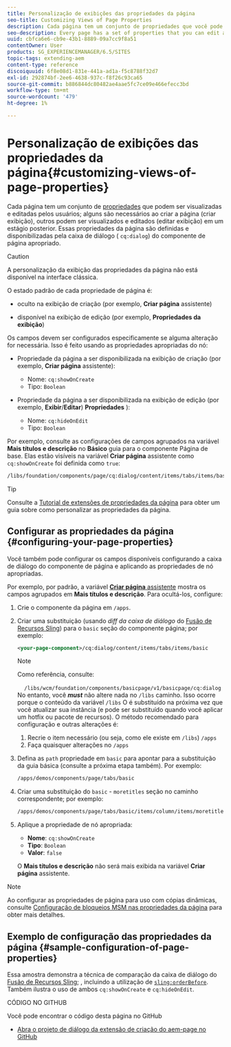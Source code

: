 ```yaml
---
title: Personalização de exibições das propriedades da página
seo-title: Customizing Views of Page Properties
description: Cada página tem um conjunto de propriedades que você pode editar conforme necessário
seo-description: Every page has a set of properties that you can edit as required
uuid: cbfca6e6-cb9e-43b1-8889-09a7cc9f8a51
contentOwner: User
products: SG_EXPERIENCEMANAGER/6.5/SITES
topic-tags: extending-aem
content-type: reference
discoiquuid: 6f8e08d1-831e-441a-ad1a-f5c8788f32d7
exl-id: 292874bf-2ee6-4638-937c-f8f26c93ca65
source-git-commit: b886844dc80482ae4aae5fc7ce09e466efecc3bd
workflow-type: tm+mt
source-wordcount: '479'
ht-degree: 1%

---
```


# Personalização de exibições das propriedades da página{#customizing-views-of-page-properties}

Cada página tem um conjunto de [propriedades](/help/sites-authoring/editing-page-properties.md) que podem ser visualizadas e editadas pelos usuários; alguns são necessários ao criar a página (criar exibição), outros podem ser visualizados e editados (editar exibição) em um estágio posterior. Essas propriedades da página são definidas e disponibilizadas pela caixa de diálogo ( `cq:dialog`) do componente de página apropriado.

>[!CAUTION]
>
>A personalização da exibição das propriedades da página não está disponível na interface clássica.

O estado padrão de cada propriedade de página é:

* oculto na exibição de criação (por exemplo, **Criar página** assistente)

* disponível na exibição de edição (por exemplo, **Propriedades da exibição**)

Os campos devem ser configurados especificamente se alguma alteração for necessária. Isso é feito usando as propriedades apropriadas do nó:

* Propriedade da página a ser disponibilizada na exibição de criação (por exemplo, **Criar página** assistente):

   * Nome: `cq:showOnCreate`
   * Tipo: `Boolean`

* Propriedade da página a ser disponibilizada na exibição de edição (por exemplo, **Exibir**/**Editar**) **Propriedades** ):

   * Nome: `cq:hideOnEdit`
   * Tipo: `Boolean`

Por exemplo, consulte as configurações de campos agrupados na variável **Mais títulos e descrição** no **Básico** guia para o componente Página de base. Elas estão visíveis na variável **Criar página** assistente como `cq:showOnCreate` foi definida como `true`:

```xml
/libs/foundation/components/page/cq:dialog/content/items/tabs/items/basic/items/column/items/moretitles
```

>[!TIP]
>
>Consulte a [Tutorial de extensões de propriedades da página](https://experienceleague.adobe.com/docs/experience-manager-learn/sites/developing/page-properties-technical-video-develop.html) para obter um guia sobre como personalizar as propriedades da página.

## Configurar as propriedades da página {#configuring-your-page-properties}

Você também pode configurar os campos disponíveis configurando a caixa de diálogo do componente de página e aplicando as propriedades de nó apropriadas.

Por exemplo, por padrão, a variável [**Criar página** assistente](/help/sites-authoring/managing-pages.md#creating-a-new-page) mostra os campos agrupados em **Mais títulos e descrição**. Para ocultá-los, configure:

1. Crie o componente da página em `/apps`.
1. Criar uma substituição (usando *diff da caixa de diálogo* do [Fusão de Recursos Sling](/help/sites-developing/sling-resource-merger.md)) para o `basic` seção do componente página; por exemplo:

   ```xml
   <your-page-component>/cq:dialog/content/items/tabs/items/basic
   ```

   >[!NOTE]
   >
   >Como referência, consulte:
   >
   >    `/libs/wcm/foundation/components/basicpage/v1/basicpage/cq:dialog`
   No entanto, você ***must*** não altere nada no `/libs` caminho.
   Isso ocorre porque o conteúdo da variável `/libs` O é substituído na próxima vez que você atualizar sua instância (e pode ser substituído quando você aplicar um hotfix ou pacote de recursos).
   O método recomendado para configuração e outras alterações é:
   1. Recrie o item necessário (ou seja, como ele existe em `/libs`) `/apps`
   1. Faça quaisquer alterações no `/apps`


1. Defina as `path` propriedade em `basic` para apontar para a substituição da guia básica (consulte a próxima etapa também). Por exemplo:

   ```xml
   /apps/demos/components/page/tabs/basic
   ```

1. Criar uma substituição do `basic` - `moretitles` seção no caminho correspondente; por exemplo:

   ```xml
   /apps/demos/components/page/tabs/basic/items/column/items/moretitles
   ```

1. Aplique a propriedade de nó apropriada:

   * **Nome**: `cq:showOnCreate`
   * **Tipo**: `Boolean`
   * **Valor**: `false`

   O **Mais títulos e descrição** não será mais exibida na variável **Criar página** assistente.

>[!NOTE]
Ao configurar as propriedades de página para uso com cópias dinâmicas, consulte [Configuração de bloqueios MSM nas propriedades da página](/help/sites-developing/extending-msm.md#configuring-msm-locks-on-page-properties-touch-enabled-ui) para obter mais detalhes.

## Exemplo de configuração das propriedades da página {#sample-configuration-of-page-properties}

Essa amostra demonstra a técnica de comparação da caixa de diálogo do [Fusão de Recursos Sling](/help/sites-developing/sling-resource-merger.md); , incluindo a utilização de [`sling:orderBefore`](/help/sites-developing/sling-resource-merger.md#properties). Também ilustra o uso de ambos `cq:showOnCreate` e `cq:hideOnEdit`.

CÓDIGO NO GITHUB

Você pode encontrar o código desta página no GitHub

* [Abra o projeto de diálogo da extensão de criação do aem-page no GitHub](https://github.com/Adobe-Marketing-Cloud/aem-authoring-extension-page-dialog)
